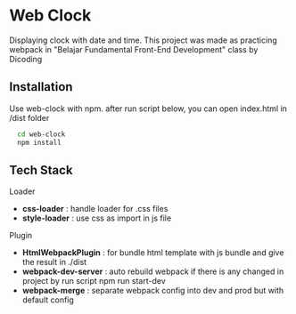 
# Web Clock

Displaying clock with date and time. This project was made as practicing webpack in "Belajar Fundamental Front-End Development" class by Dicoding



## Installation

Use web-clock with npm. after run script below, you can open index.html in /dist folder

```bash
  cd web-clock
  npm install
```
## Tech Stack

Loader
 - **css-loader** : handle loader for .css files
 - **style-loader** : use css as import in js file

Plugin
 - **HtmlWebpackPlugin** : for bundle html template with js bundle and give the result in ./dist
 - **webpack-dev-server** : auto rebuild webpack if there is any changed in project by run script npm run start-dev
 - **webpack-merge** : separate webpack config into dev and prod but with default config

